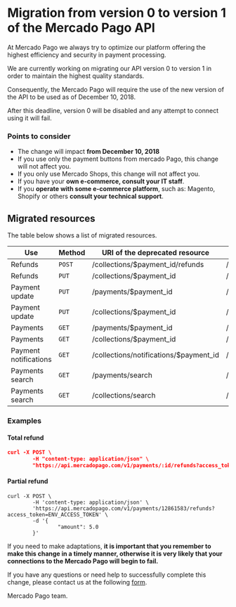 # Migration from version 0 to version 1 of the Mercado Pago API

At Mercado Pago we always try to optimize our platform offering the highest efficiency and security in payment processing.

We are currently working on migrating our API version 0 to version 1 in order to maintain the highest quality standards.

Consequently, the Mercado Pago will require the use of the new version of the API to be used as of December 10, 2018.

After this deadline, version 0 will be disabled and any attempt to connect using it will fail.

### Points to consider

* The change will impact **from December 10, 2018**
* If you use only the payment buttons from mercado Pago, this change will not affect you.
* If you only use Mercado Shops, this change will not affect you.
* If you have your **own e-commerce, consult your IT staff**.
* If you **operate with some e-commerce platform**, such as: Magento, Shopify or others **consult your technical support**.

## Migrated resources

The table below shows a list of migrated resources.

| Use                     | Method | URI of the deprecated resource         | Resource URI equivalent          | Reference                                                       |
|-------------------------|--------|----------------------------------------|----------------------------------|-----------------------------------------------------------------|
| Refunds                 | `POST` | /collections/$payment_id/refunds       | /v1/payments/$payment_id/refunds |-                                                                |
| Refunds                 | `PUT`  | /collections/$payment_id               | /v1/payments/$payment_id/        |-                                                                |
| Payment update          | `PUT`  | /payments/$payment_id                  | /v1/payments/$payment_id/        |[access](/reference/payments/endpoints/_payments_id/put.yaml)    |
| Payment update          | `PUT`  | /collections/$payment_id               | /v1/payments/$payment_id/        |[access](/reference/payments/endpoints/_payments_id/put.yaml)    |
| Payments                | `GET`  | /payments/$payment_id                  | /v1/payments/$payment_id/        |[access](/reference/payments/endpoints/_payments_id/get.yaml)    |
| Payments                | `GET`  | /collections/$payment_id               | /v1/payments/$payment_id/        |[access](/reference/payments/endpoints/_payments_id/get.yaml)    |
| Payment notifications   | `GET`  | /collections/notifications/$payment_id | /v1/payments/$payment_id/        |[access](/reference/payments/endpoints/_payments_id/get.yaml)    |
| Payments search         | `GET`  | /payments/search                       | /v1/payments/search              |[access](/reference/payments/endpoints/_payments_search/get.yaml)|
| Payments search         | `GET`  | /collections/search                    | /v1/payments/search              |[access](/reference/payments/endpoints/_payments_search/get.yaml)|

### Examples

#### Total refund
```json
curl -X POST \
        -H "content-type: application/json" \
        "https://api.mercadopago.com/v1/payments/:id/refunds?access_token=ENV_ACCESS_TOKEN"
```

#### Partial refund

```curl
curl -X POST \
        -H 'content-type: application/json' \
        'https://api.mercadopago.com/v1/payments/12861583/refunds?access_token=ENV_ACCESS_TOKEN' \
        -d '{
                "amount": 5.0
        }'
```

If you need to make adaptations, **it is important that you remember to make this change in a timely manner, otherwise it is very likely that your connections to the Mercado Pago will begin to fail.**

If you have any questions or need help to successfully complete this change, please contact us at the following [form](https://www.mercadopago.com.ar/developers/en/support).

Mercado Pago team.
